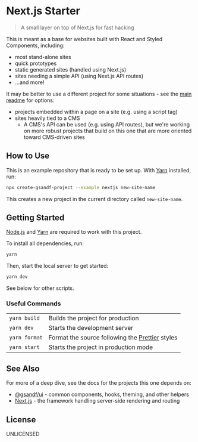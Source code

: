# Next.js Starter

> A small layer on top of Next.js for fast hacking

This is meant as a base for websites built with React and Styled Components, including:

- most stand-alone sites
- quick prototypes
- static generated sites (handled using Next.js)
- sites needing a simple API (using Next.js API routes)
- …and more!

It may be better to use a different project for some situations - see the [main readme] for options:

- projects embedded within a page on a site (e.g. using a script tag)
- sites heavily tied to a CMS
  - A CMS's API can be used (e.g. using API routes), but we're working on more robust projects that build on this one that are more oriented toward CMS-driven sites

## How to Use

This is an example repository that is ready to be set up. With [Yarn] installed,
run:

```bash
npx create-gsandf-project --example nextjs new-site-name
```

This creates a new project in the current directory called `new-site-name`.

## Getting Started

[Node.js] and [Yarn] are required to work with this project.

To install all dependencies, run:

```bash
yarn
```

Then, start the local server to get started:

```bash
yarn dev
```

See below for other scripts.

### Useful Commands

|               |                                                   |
| ------------- | ------------------------------------------------- |
| `yarn build`  | Builds the project for production                 |
| `yarn dev`    | Starts the development server                     |
| `yarn format` | Format the source following the [Prettier] styles |
| `yarn start`  | Starts the project in production mode             |

## See Also

For more of a deep dive, see the docs for the projects this one depends on:

- [@gsandf/ui] - common components, hooks, theming, and other helpers
- [Next.js] - the framework handling server-side rendering and routing

## License

UNLICENSED

[@gsandf/ui]: https://github.com/gsandf/ui
[main readme]: https://github.com/gsandf/create-gsandf-project/tree/master
[next.js]: https://nextjs.org/
[node.js]: https://nodejs.org/
[prettier]: https://prettier.io/
[yarn]: https://yarnpkg.com/en/docs
